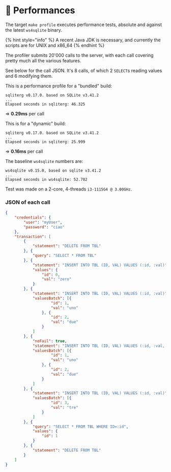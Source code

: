 # 🚄 Performances

The target `make profile` executes performance tests, absolute and against the latest `ws4sqlite` binary.&#x20;

{% hint style="info" %}
A recent Java JDK is necessary, and currently the scripts are for UNIX and x86\_64
{% endhint %}

The profiler submits 20'000 calls to the server, with each call covering pretty much all the various features.&#x20;

See below for the call JSON. It's 8 calls, of which 2 `SELECT`s reading values and 6 modifying them.

This is a performance profile for a "bundled" build:

```
sqliterg v0.17.0. based on SQLite v3.41.2
...
Elapsed seconds in sqliterg: 46.325
```

\=> **0.29ms** per call

This is for a "dynamic" build:

```
sqliterg v0.17.0. based on SQLite v3.41.2
...
Elapsed seconds in sqliterg: 25.999
```

\=> **0.16ms** per call

The baseline `ws4sqlite` numbers are:

```
ws4sqlite v0.15.0, based on sqlite v3.41.2
...
Elapsed seconds in ws4sqlite: 52.702
```

Test was made on a 2-core, 4-threads `i3-1115G4 @ 3.00GHz`.

### JSON of each call

```json
{
    "credentials": {
        "user": "myUser",
        "password": "ciao"
    },
    "transaction": [
        {
            "statement": "DELETE FROM TBL"
        }, {
            "query": "SELECT * FROM TBL"
        }, {
            "statement": "INSERT INTO TBL (ID, VAL) VALUES (:id, :val)",
            "values": {
                "id": 0,
                "val": "zero"
            }
        }, {
            "statement": "INSERT INTO TBL (ID, VAL) VALUES (:id, :val)",
            "valuesBatch": [{
                    "id": 1,
                    "val": "uno"
                }, {
                    "id": 2,
                    "val": "due"
                }
            ]
        }, {
            "noFail": true,
            "statement": "INSERT INTO TBL (ID, VAL) VALUES (:id, :val, 1)",
            "valuesBatch": [{
                    "id": 1,
                    "val": "uno"
                }, {
                    "id": 2,
                    "val": "due"
                }
            ]
        }, {
            "statement": "INSERT INTO TBL (ID, VAL) VALUES (:id, :val)",
            "valuesBatch": [{
                    "id": 3,
                    "val": "tre"
                }
            ]
        }, {
            "query": "SELECT * FROM TBL WHERE ID=:id",
            "values": {
                "id": 1
            }
        }, {
            "statement": "DELETE FROM TBL"
        }
    ]
}

```
